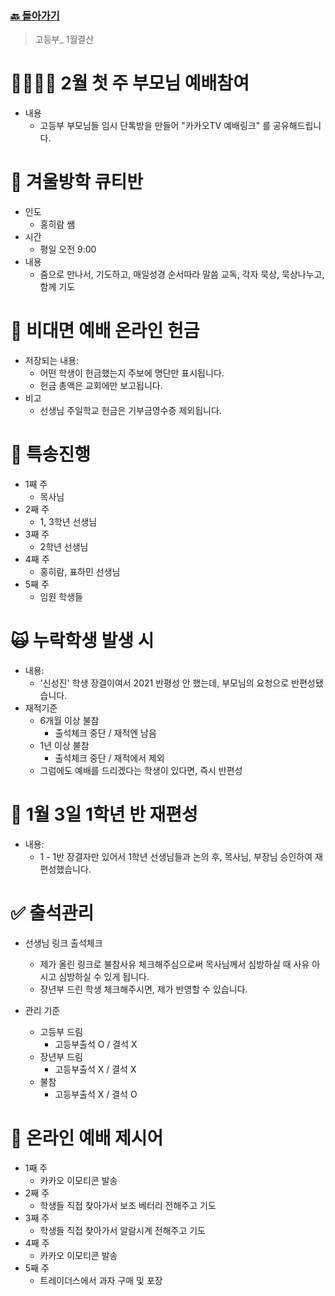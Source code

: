 ### [🔙 돌아가기](https://pyohamen.github.io/README.html)

> 고등부_ 1월결산

# 👨‍👩‍👧‍👦 2월 첫 주 부모님 예배참여

- 내용
  - 고등부 부모님들 임시 단톡방을 만들어 "카카오TV 예배링크" 를 공유해드립니다.



# 📖 겨울방학 큐티반

- 인도
  - 홍히람 쌤
- 시간
  - 평일 오전 9:00
- 내용
  - 줌으로 만나서, 기도하고, 매일성경 순서따라 말씀 교독, 각자 묵상, 묵상나누고, 함께 기도



# 💸 비대면 예배 온라인 헌금

- 저장되는 내용:
  - 어떤 학생이 헌금했는지 주보에 명단만 표시됩니다.
  - 헌금 총액은 교회에만 보고됩니다.
- 비고
  - 선생님 주일학교 헌금은 기부금영수증 제외됩니다.



# 🎤 특송진행

- 1째 주
  - 목사님
- 2째 주
  - 1, 3학년 선생님
- 3째 주
  - 2학년 선생님
- 4째 주
  - 홍히람, 표하민 선생님
- 5째 주
  - 임원 학생들



# 🙀 누락학생 발생 시

- 내용:
  - '신성진' 학생 장결이여서 2021 반평성 안 했는데, 부모님의 요청으로 반편성됐습니다.
- 재적기준
  - 6개월 이상 불참
    - 출석체크 중단 / 재적엔 남음
  - 1년 이상 불참
    - 출석체크 중단 / 재적에서 제외
  - 그럼에도 예배를 드리겠다는 학생이 있다면, 즉시 반편성



# 📡 1월 3일 1학년 반 재편성

- 내용:
  - 1 - 1반 장결자만 있어서 1학년 선생님들과 논의 후, 목사님, 부장님 승인하여 재편성했습니다.



# ✅ 출석관리

- 선생님 링크 출석체크
  - 제가 올린 링크로 불참사유 체크해주심으로써 목사님께서 심방하실 때 사유 아시고 심방하실 수 있게 됩니다.
  - 장년부 드린 학생 체크해주시면, 제가 반영할 수 있습니다.

- 관리 기준
  - 고등부 드림
    - 고등부출석 O / 결석 X
  - 장년부 드림
    - 고등부출석 X / 결석 X
  - 불참
    - 고등부출석 X / 결석 O



# 🎁 온라인 예배 제시어

- 1째 주
  - 카카오 이모티콘 발송
- 2째 주
  - 학생들 직접 찾아가서 보조 베터리 전해주고 기도
- 3째 주
  - 학생들 직접 찾아가서 알람시계 전해주고 기도
- 4째 주
  - 카카오 이모티콘 발송
- 5째 주
  - 트레이더스에서 과자 구매 및 포장